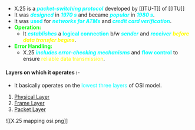 - X.25 is a ***<span style="color:#00ffff">packet-switching protocol</span>*** developed by [[ITU-T]] of [[ITU]]
- It was ***<span style="color:#00ffff">designed</span>*** in ***<span style="color:#00ffff">1970 s</span>*** and became ***<span style="color:#00ffff">popular</span>*** in ***<span style="color:#00ffff">1980 s</span>***.
- It was **<span style="color:#00ffff">used</span>** for ***<span style="color:#00ffff">networks for ATMs</span>*** and ***<span style="color:#00ffff">credit card verification</span>***.
- **<span style="color:#01ff07">Operation:</span>**
	- It ***<span style="color:#00ffff">establishes</span>*** a **<span style="color:#00ffff">logical connection</span>** b/w ***<span style="color:#00ffff">sender</span>*** and ***<span style="color:#00ffff">receiver</span>*** ***<span style="color:#fffd01">before data transfer begins</span>***.
- **<span style="color:#01ff07">Error Handling:</span>**
	- X.25 ***<span style="color:#00ffff">includes error-checking mechanisms</span>*** and **<span style="color:#00ffff">flow control</span>** to ensure <span style="color:#fffd01">reliable data transmission</span>.

#### Layers on which it operates :-

- It basically operates on the <span style="color:#00ffff">lowest three layers</span> of OSI model.
1. [Physical Layer](Physical-Layer-X.25)
2. [Frame Layer](Frame-Layer-X.25)
3. [Packet Layer](Packet-Layer-X.25) 

![[X.25 mapping osi.png]]